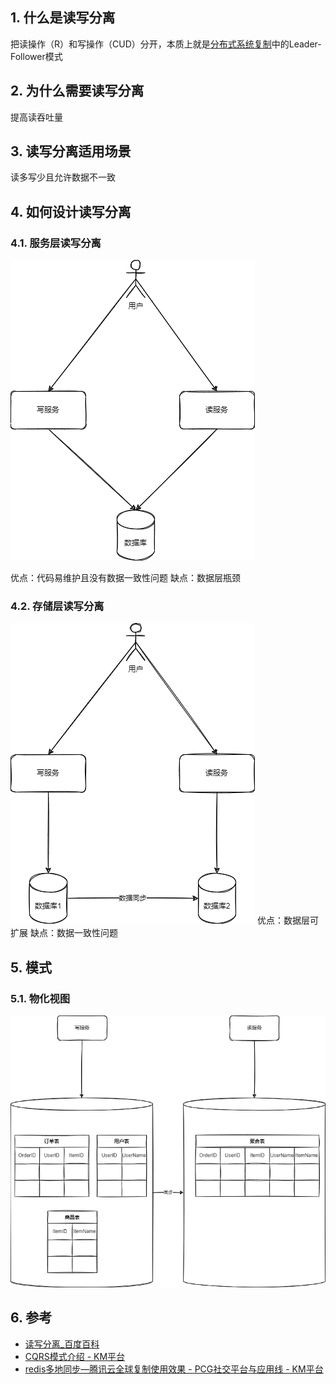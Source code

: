 ## 1. 什么是读写分离
把读操作（R）和写操作（CUD）分开，本质上就是[分布式系统复制](../../../System_Design/分布式系统/分布式系统复制/分布式系统复制.md)中的Leader-Follower模式
## 2. 为什么需要读写分离
提高读吞吐量
## 3. 读写分离适用场景
读多写少且允许数据不一致
## 4. 如何设计读写分离
### 4.1. 服务层读写分离
![读写分离-服务层读写分离](https://raw.githubusercontent.com/TDoct/images/master/1646998778_20220311191428247_13674.png)

优点：代码易维护且没有数据一致性问题
缺点：数据层瓶颈


### 4.2. 存储层读写分离
![读写分离-数据层读写分离](https://raw.githubusercontent.com/TDoct/images/master/1646998779_20220311191436317_2658.png)
优点：数据层可扩展
缺点：数据一致性问题

## 5. 模式
### 5.1. 物化视图
![读写分离-物化视图模式](https://raw.githubusercontent.com/TDoct/images/master/1648012766_20220323131922953_1406.png)
## 6. 参考
- [读写分离\_百度百科](https://baike.baidu.com/item/%E8%AF%BB%E5%86%99%E5%88%86%E7%A6%BB/10233941#:~:text=%E8%AF%BB%E5%86%99%E5%88%86%E7%A6%BB%EF%BC%88Read%2FWrite,%E5%8F%8C%E6%9C%BA%E7%83%AD%E5%A4%87%E5%8A%9F%E8%83%BD%E3%80%82)
- [CQRS模式介绍 \- KM平台](https://km.woa.com/articles/show/513677?kmref=search&from_page=1&no=5)
- [redis多地同步—腾讯云全球复制使用效果 \- PCG社交平台与应用线 \- KM平台](https://km.woa.com/group/39598/articles/show/486922?kmref=search&from_page=1&no=1)
